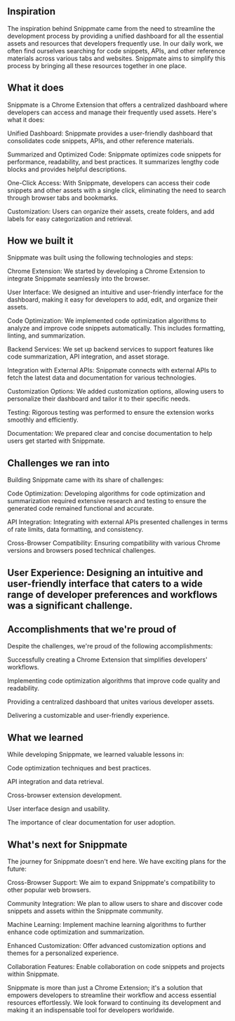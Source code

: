 ## Inspiration
The inspiration behind Snippmate came from the need to streamline the development process by providing a unified dashboard for all the essential assets and resources that developers frequently use. In our daily work, we often find ourselves searching for code snippets, APIs, and other reference materials across various tabs and websites. Snippmate aims to simplify this process by bringing all these resources together in one place.

## What it does
Snippmate is a Chrome Extension that offers a centralized dashboard where developers can access and manage their frequently used assets. Here's what it does:

Unified Dashboard: Snippmate provides a user-friendly dashboard that consolidates code snippets, APIs, and other reference materials.

Summarized and Optimized Code: Snippmate optimizes code snippets for performance, readability, and best practices. It summarizes lengthy code blocks and provides helpful descriptions.

One-Click Access: With Snippmate, developers can access their code snippets and other assets with a single click, eliminating the need to search through browser tabs and bookmarks.

Customization: Users can organize their assets, create folders, and add labels for easy categorization and retrieval.

## How we built it
Snippmate was built using the following technologies and steps:

Chrome Extension: We started by developing a Chrome Extension to integrate Snippmate seamlessly into the browser.

User Interface: We designed an intuitive and user-friendly interface for the dashboard, making it easy for developers to add, edit, and organize their assets.

Code Optimization: We implemented code optimization algorithms to analyze and improve code snippets automatically. This includes formatting, linting, and summarization.

Backend Services: We set up backend services to support features like code summarization, API integration, and asset storage.

Integration with External APIs: Snippmate connects with external APIs to fetch the latest data and documentation for various technologies.

Customization Options: We added customization options, allowing users to personalize their dashboard and tailor it to their specific needs.

Testing: Rigorous testing was performed to ensure the extension works smoothly and efficiently.

Documentation: We prepared clear and concise documentation to help users get started with Snippmate.

## Challenges we ran into
Building Snippmate came with its share of challenges:

Code Optimization: Developing algorithms for code optimization and summarization required extensive research and testing to ensure the generated code remained functional and accurate.

API Integration: Integrating with external APIs presented challenges in terms of rate limits, data formatting, and consistency.

Cross-Browser Compatibility: Ensuring compatibility with various Chrome versions and browsers posed technical challenges.

## User Experience: Designing an intuitive and user-friendly interface that caters to a wide range of developer preferences and workflows was a significant challenge.

## Accomplishments that we're proud of
Despite the challenges, we're proud of the following accomplishments:

Successfully creating a Chrome Extension that simplifies developers' workflows.

Implementing code optimization algorithms that improve code quality and readability.

Providing a centralized dashboard that unites various developer assets.

Delivering a customizable and user-friendly experience.

## What we learned
While developing Snippmate, we learned valuable lessons in:

Code optimization techniques and best practices.

API integration and data retrieval.

Cross-browser extension development.

User interface design and usability.

The importance of clear documentation for user adoption.

## What's next for Snippmate
The journey for Snippmate doesn't end here. We have exciting plans for the future:

Cross-Browser Support: We aim to expand Snippmate's compatibility to other popular web browsers.

Community Integration: We plan to allow users to share and discover code snippets and assets within the Snippmate community.

Machine Learning: Implement machine learning algorithms to further enhance code optimization and summarization.

Enhanced Customization: Offer advanced customization options and themes for a personalized experience.

Collaboration Features: Enable collaboration on code snippets and projects within Snippmate.

Snippmate is more than just a Chrome Extension; it's a solution that empowers developers to streamline their workflow and access essential resources effortlessly. We look forward to continuing its development and making it an indispensable tool for developers worldwide.

